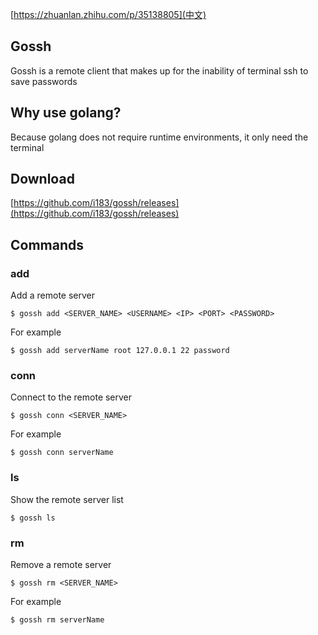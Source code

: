[https://zhuanlan.zhihu.com/p/35138805](中文)

## Gossh

Gossh is a remote client that makes up for the inability of terminal ssh to save passwords

## Why use golang?

Because golang does not require runtime environments, it only need the terminal

## Download
[https://github.com/i183/gossh/releases](https://github.com/i183/gossh/releases)

## Commands
### add
Add a remote server
```
$ gossh add <SERVER_NAME> <USERNAME> <IP> <PORT> <PASSWORD>
```
For example
````
$ gossh add serverName root 127.0.0.1 22 password
````

### conn
Connect to the remote  server
```
$ gossh conn <SERVER_NAME>
```
For example
```
$ gossh conn serverName
```

### ls
Show the remote server list
```
$ gossh ls
```

### rm
Remove a remote server
```
$ gossh rm <SERVER_NAME>
```
For example
```
$ gossh rm serverName
```
